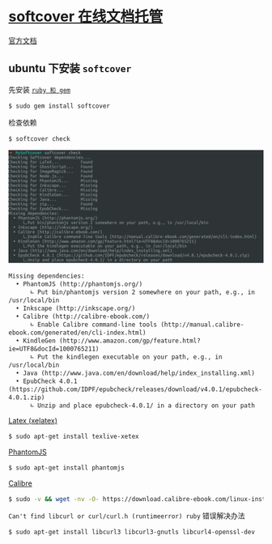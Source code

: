 # [softcover 在线文档托管](https://www.softcover.io/start)
[官方文档](http://manual.softcover.io/book/)

## ubuntu 下安装 `softcover` 

先安装 [`ruby 和 gem`](../Ruby/README.md) 

```bash
$ sudo gem install softcover
```

检查依赖

```bash
$ softcover check
```

![](./picture/softcover_check.png)

```
Missing dependencies:
  • PhantomJS (http://phantomjs.org/)
      ∟ Put bin/phantomjs version 2 somewhere on your path, e.g., in /usr/local/bin
  • Inkscape (http://inkscape.org/)
  • Calibre (http://calibre-ebook.com/)
      ∟ Enable Calibre command-line tools (http://manual.calibre-ebook.com/generated/en/cli-index.html)
  • KindleGen (http://www.amazon.com/gp/feature.html?ie=UTF8&docId=1000765211)
      ∟ Put the kindlegen executable on your path, e.g., in /usr/local/bin
  • Java (http://www.java.com/en/download/help/index_installing.xml)
  • EpubCheck 4.0.1 (https://github.com/IDPF/epubcheck/releases/download/v4.0.1/epubcheck-4.0.1.zip)
      ∟ Unzip and place epubcheck-4.0.1/ in a directory on your path
```

[Latex (xelatex)](https://www.latex-project.org/get/)

```bash
$ sudo apt-get install texlive-xetex
```

[PhantomJS](http://phantomjs.org/)

```bash
$ sudo apt-get install phantomjs
```

[Calibre](http://calibre-ebook.com/)

```bash
$ sudo -v && wget -nv -O- https://download.calibre-ebook.com/linux-installer.py | sudo python -c "import sys; main=lambda:sys.stderr.write('Download failed\n'); exec(sys.stdin.read()); main()"
```


`Can't find libcurl or curl/curl.h (runtimeerror) ruby` 错误解决办法

```bash
$ sudo apt-get install libcurl3 libcurl3-gnutls libcurl4-openssl-dev
``` 

